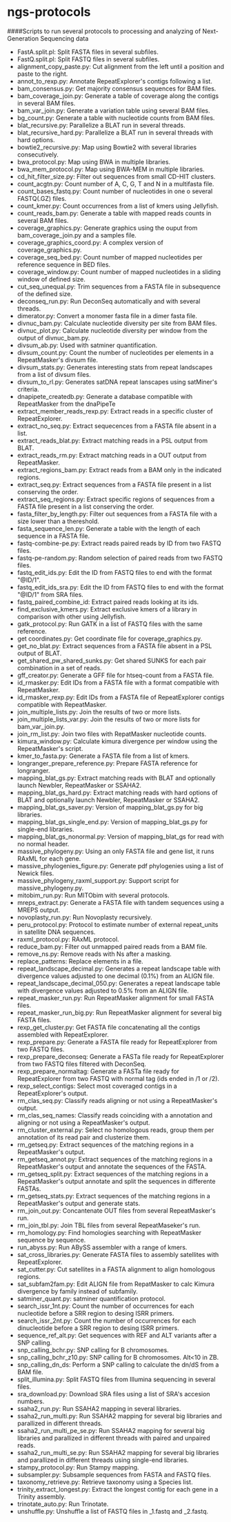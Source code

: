 ngs-protocols
=============

####Scripts to run several protocols to processing and analyzing of Next-Generation Sequencing data

* FastA.split.pl: Split FASTA files in several subfiles.
* FastQ.split.pl: Split FASTQ files in several subfiles.
* alignment_copy_paste.py: Cut alignment from the left until a position and paste to the right. 
* annot_to_rexp.py: Annotate RepeatExplorer's contigs following a list.
* bam_consensus.py: Get majority consensus sequences for BAM files.
* bam_coverage_join.py: Generate a table of coverage along the contigs in several BAM files.
* bam_var_join.py: Generate a variation table using several BAM files.
* bg_count.py: Generate a table with nucleotide counts from BAM files.
* blat_recursive.py: Parallelize a BLAT run in several threads.
* blat_recursive_hard.py: Parallelize a BLAT run in several threads with hard options.
* bowtie2_recursive.py: Map using Bowtie2 with several libraries consecutively.
* bwa_protocol.py: Map using BWA in multiple libraries.
* bwa_mem_protocol.py: Map using BWA-MEM in multiple libraries.
* cd_hit_filter_size.py: Filter out sequences from small CD-HIT clusters.
* count_acgtn.py: Count number of A, C, G, T and N in a multifasta file.
* count_bases_fastq.py: Count number of nucleotides in one o several FASTQ(.GZ) files.
* count_kmer.py: Count occurrences from a list of kmers using Jellyfish.
* count_reads_bam.py: Generate a table with mapped reads counts in several BAM files.
* coverage_graphics.py: Generate graphics using the ouput from bam_coverage_join.py and a samples file.
* coverage_graphics_coord.py: A complex version of coverage_graphics.py.
* coverage_seq_bed.py: Count number of mapped nucleotides per reference sequence in BED files.
* coverage_window.py: Count number of mapped nucleotides in a sliding window of defined size.
* cut_seq_unequal.py: Trim sequences from a FASTA file in subsequence of the defined size.
* deconseq_run.py: Run DeconSeq automatically and with several threads.
* dimerator.py: Convert a monomer fasta file in a dimer fasta file.
* divnuc_bam.py: Calculate nucleotide diversity per site from BAM files.
* divnuc_plot.py: Calculate nucleotide diversity per window from the output of divnuc_bam.py.
* divsum_ab.py: Used with satminer quantification.
* divsum_count.py: Count the number of nucleotides per elements in a RepeatMasker's divsum file.
* divsum_stats.py: Generates interesting stats from repeat landscapes from a list of divsum files.
* divsum_to_rl.py: Generates satDNA repeat lanscapes using satMiner's criteria.
* dnapipete_createdb.py: Generate a database compatible with RepeatMasker from the dnaPipeTe
* extract_member_reads_rexp.py: Extract reads in a specific cluster of RepeatExplorer.
* extract_no_seq.py: Extract sequecences from a FASTA file absent in a list.
* extract_reads_blat.py: Extract matching reads in a PSL output from BLAT.
* extract_reads_rm.py: Extract matching reads in a OUT output from RepeatMasker.
* extract_regions_bam.py: Extract reads from a BAM only in the indicated regions.
* extract_seq.py: Extract sequences from a FASTA file present in a list conserving the order.
* extract_seq_regions.py: Extract specific regions of sequences from a FASTA file present in a list conserving the order.
* fasta_filter_by_length.py: Filter out sequences from a FASTA file with a size lower than a thereshold.
* fasta_sequence_len.py: Generate a table with the length of each sequence in a FASTA file.
* fastq-combine-pe.py: Extract reads paired reads by ID from two FASTQ files.
* fastq-pe-random.py: Random selection of paired reads from two FASTQ files.
* fastq_edit_ids.py: Edit the ID from FASTQ files to end with the format "@ID/1".
* fastq_edit_ids_sra.py: Edit the ID from FASTQ files to end with the format "@ID/1" from SRA files.
* fastq_paired_combine_id: Extract paired reads looking at its ids.
* find_exclusive_kmers.py: Extract exclusive kmers of a library in comparison with other using Jellyfish.
* gatk_protocol.py: Run GATK in a list of FASTQ files with the same reference.
* get coordinates.py: Get coordinate file for coverage_graphics.py.
* get_no_blat.py: Extract sequences from a FASTA file absent in a PSL output of BLAT.
* get_shared_pw_shared_sunks.py: Get shared SUNKS for each pair combination in a set of reads.
* gff_creator.py: Generate a GFF file for htseq-count from a FASTA file.
* id_rmasker.py: Edit IDs from a FASTA file with a format compatible with RepeatMasker.
* id_rmasker_rexp.py: Edit IDs from a FASTA file of RepeatExplorer contigs compatible with RepeatMasker.
* join_multiple_lists.py: Join the results of two or more lists.
* join_multiple_lists_var.py: Join the results of two or more lists for bam_var_join.py.
* join_rm_list.py: Join two files with RepatMasker nucleotide counts.
* kimura_window.py: Calculate kimura divergence per window using the RepeatMasker's script.
* kmer_to_fasta.py: Generate a FASTA file from a list of kmers.
* longranger_prepare_reference.py: Prepare FASTA reference for longranger.
* mapping_blat_gs.py: Extract matching reads with BLAT and optionally launch Newbler, RepeatMasker or SSAHA2.
* mapping_blat_gs_hard.py: Extract matching reads with hard options of BLAT and optionally launch Newbler, RepeatMasker or SSAHA2.
* mapping_blat_gs_saver.py: Version of mapping_blat_gs.py for big libraries.
* mapping_blat_gs_single_end.py: Version of mapping_blat_gs.py for single-end libraries.
* mapping_blat_gs_nonormal.py: Version of mapping_blat_gs for read with no normal header.
* massive_phylogeny.py: Using an only FASTA file and gene list, it runs RAxML for each gene. 
* massive_phylogenies_figure.py: Generate pdf phylogenies using a list of Newick files. 
* massive_phylogeny_raxml_support.py: Support script for massive_phylogeny.py.
* mitobim_run.py: Run MITObim with several protocols.
* mreps_extract.py: Generate a FASTA file with tandem sequences using a MREPS output.
* novoplasty_run.py: Run Novoplasty recursively.
* peru_protocol.py: Protocol to estimate number of external repeat_units in satellite DNA sequences.
* raxml_protocol.py: RAxML protocol.
* reduce_bam.py: Filter out unmapped paired reads from a BAM file.
* remove_ns.py: Remove reads with Ns after a masking.
* replace_patterns: Replace elements in a file.
* repeat_landscape_decimal.py: Generates a repeat landscape table with divergence values adjusted to one decimal (0.1%) from an ALIGN file. 
* repeat_landscape_decimal_050.py: Generates a repeat landscape table with divergence values adjusted to 0.5% from an ALIGN file. 
* repeat_masker_run.py: Run RepeatMasker alignment for small FASTA files.
* repeat_masker_run_big.py: Run RepeatMasker alignment for several big FASTA files.
* rexp_get_cluster.py: Get FASTA file concatenating all the contigs assembled with RepeatExplorer.
* rexp_prepare.py: Generate a FASTA file ready for RepeatExplorer from two FASTQ files.
* rexp_prepare_deconseq: Generate a FASTa file ready for RepeatExplorer from two FASTQ files filtered with DeconSeq.
* rexp_prepare_normaltag: Generate a FASTa file ready for RepeatExplorer from two FASTQ with normal tag (ids ended in /1 or /2).
* rexp_select_contigs: Select most coveraged contigs in a RepeatExplorer's output.
* rm_clas_seq.py: Classify reads aligning or not using a RepeatMasker's output.
* rm_clas_seq_names: Classify reads coinciding with a annotation and aligning or not using a RepeatMasker's output.
* rm_cluster_external.py: Select no homologous reads, group them per annotation of its read pair and clusterize them.
* rm_getseq.py: Extract sequences of the matching regions in a RepeatMasker's output.
* rm_getseq_annot.py: Extract sequences of the matching regions in a RepeatMasker's output and annotate the sequences of the FASTA.
* rm_getseq_split.py: Extract sequences of the matching regions in a RepeatMasker's output annotate and split the sequences in differente FASTAs.
* rm_getseq_stats.py: Extract sequences of the matching regions in a RepeatMasker's output and generate stats.
* rm_join_out.py: Concantenate OUT files from several RepeatMasker's run.
* rm_join_tbl.py: Join TBL files from several RepeatMaseker's run.
* rm_homology.py: Find homologies searching with RepeatMasker sequence by sequence.
* run_abyss.py: Run ABySS assembler with a range of kmers.
* sat_cross_libraries.py: Generate FASTA files to assembly satellites with RepeatExplorer.
* sat_cutter.py: Cut satellites in a FASTA alignment to align homologous regions.
* sat_subfam2fam.py: Edit ALIGN file from RepatMasker to calc Kimura divergence by family instead of subfamily.
* satminer_quant.py: satminer quantification protocol.
* search_issr_1nt.py: Count the number of occurrences for each nucleotide before a SRR region to desing ISRR primers.
* search_issr_2nt.py: Count the number of occurrences for each dinucleotide before a SRR region to desing ISRR primers.
* sequence_ref_alt.py: Get sequences with REF and ALT variants after a SNP calling.
* snp_calling_bchr.py: SNP calling for B chromosomes.
* snp_calling_bchr_z10.py: SNP calling for B chromosomes. Alt<10 in ZB.
* snp_calling_dn_ds: Perform a SNP calling to calculate the dn/dS from a BAM file.
* split_illumina.py: Split FASTQ files from Illumina sequencing in several files.
* sra_download.py: Download SRA files using a list of SRA's accesion numbers.
* ssaha2_run.py: Run SSAHA2 mapping in several libraries.
* ssaha2_run_multi.py: Run SSAHA2 mapping for several big libraries and parallized in different threads.
* ssaha2_run_multi_pe_se.py: Run SSAHA2 mapping for several big libraries and parallized in different threads with paired and unpaired reads.
* ssaha2_run_multi_se.py: Run SSAHA2 mapping for several big libraries and parallized in different threads using single-end libraries.
* stampy_protocol.py: Run Stampy mapping.
* subsampler.py: Subsample sequences from FASTA and FASTQ files.
* taxonomy_retrieve.py: Retrieve taxonomy using a Species list.
* trinity_extract_longest.py: Extract the longest contig for each gene in a Trinity assembly.
* trinotate_auto.py: Run Trinotate.
* unshuffle.py: Unshuffle a list of FASTQ files in _1.fastq and _2.fastq.
